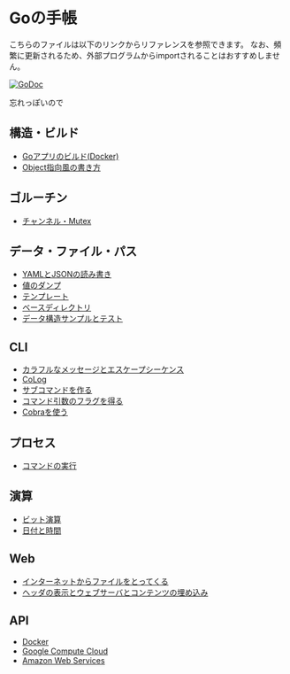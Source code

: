 # Goの手帳

こちらのファイルは以下のリンクからリファレンスを参照できます。
なお、頻繁に更新されるため、外部プログラムからimportされることはおすすめしません。

[![GoDoc](https://godoc.org/github.com/mamemomonga/notebook-go?status.svg)](https://godoc.org/github.com/mamemomonga/notebook-go)

忘れっぽいので

## 構造・ビルド
* [Goアプリのビルド(Docker)](./build)
* [Object指向風の書き方](./objlike)

## ゴルーチン
* [チャンネル・Mutex](./goroutine/counter)

## データ・ファイル・パス
* [YAMLとJSONの読み書き](./yamljson)
* [値のダンプ](./dump)
* [テンプレート](./template)
* [ベースディレクトリ](./basedir)
* [データ構造サンプルとテスト](./pokemon-data)

## CLI
* [カラフルなメッセージとエスケープシーケンス](./cli/colormessage)
* [CoLog](./cli/colog)
* [サブコマンドを作る](./cli/subcommand)
* [コマンド引数のフラグを得る](./cli/flag)
* [Cobraを使う](./cli/cobra)

## プロセス
* [コマンドの実行](./runcommand)

## 演算
* [ビット演算](./bitoperation)
* [日付と時間](./datetime)

## Web
* [インターネットからファイルをとってくる](./web/fetch)
* [ヘッダの表示とウェブサーバとコンテンツの埋め込み](./web/showheader)

## API
* [Docker](./api/docker)
* [Google Compute Cloud](./api/gce)
* [Amazon Web Services](./api/aws)

